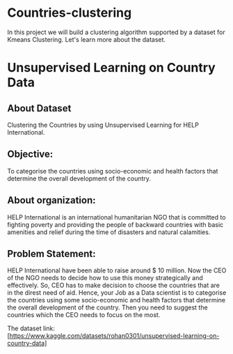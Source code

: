 # Countries-clustering

In this project we will build a clustering algorithm supported by a dataset for Kmeans Clustering. Let's learn more about the dataset.

# Unsupervised Learning on Country Data

## About Dataset
Clustering the Countries by using Unsupervised Learning for HELP International.

## Objective:
To categorise the countries using socio-economic and health factors that determine the overall development of the country.

## About organization:
HELP International is an international humanitarian NGO that is committed to fighting poverty and providing the people of backward countries with basic amenities and relief during the time of disasters and natural calamities.

## Problem Statement:
HELP International have been able to raise around $ 10 million. Now the CEO of the NGO needs to decide how to use this money strategically and effectively. So, CEO has to make decision to choose the countries that are in the direst need of aid. Hence, your Job as a Data scientist is to categorise the countries using some socio-economic and health factors that determine the overall development of the country. Then you need to suggest the countries which the CEO needs to focus on the most.

The dataset link: [https://www.kaggle.com/datasets/rohan0301/unsupervised-learning-on-country-data]
